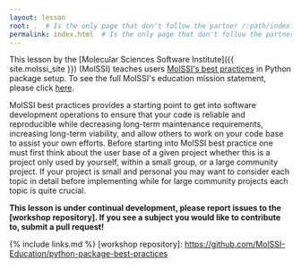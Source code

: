 ```yaml
---
layout: lesson
root: .  # Is the only page that don't follow the partner /:path/index.html
permalink: index.html  # Is the only page that don't follow the partner /:path/index.html
---
```


This lesson by the [Molecular Sciences Software Institute]({{ site.molssi_site }}) (MolSSI)
teaches users [MolSSI's best practices](http://molssi.org/education/best-practices/)
in Python package setup. To see the full MolSSI's education mission statement, please click
[here](http://molssi.org/education/education-mission-statement/).

MolSSI best practices provides a starting point to get into software
development operations to ensure that your code is reliable and reproducible
while decreasing long-term maintenance requirements, increasing long-term
viability, and allow others to work on your code base to assist your own
efforts. Before starting into MolSSI best practice one must first think about
the user base of a given project whether this is a project only used by
yourself, within a small group, or a large community project. If your project
is small and personal you may want to consider each topic in detail before
implementing while for large community projects each topic is quite crucial.

**This lesson is under continual development, please report issues to the [workshop repository]. If you see a subject you would like to contribute to, submit a pull request!**

{% include links.md %}
[workshop repository]: https://github.com/MolSSI-Education/python-package-best-practices
